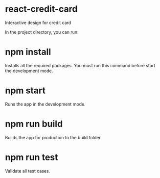 # react-credit-card
Interactive design for credit card

In the project directory, you can run:
# npm install
Installs all the required packages. You must run this command before start the development mode.
# npm start
Runs the app in the development mode.
# npm run build
Builds the app for production to the build folder.
# npm run test 
Validate all test cases.
